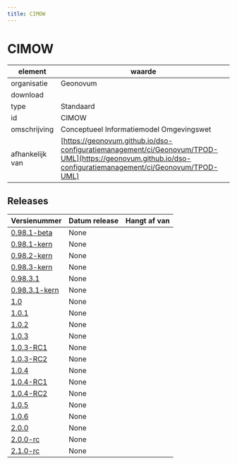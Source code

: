 ```yaml
---
title: CIMOW
---
```


# CIMOW

|element|waarde|
|-----|------|
| organisatie  |Geonovum|
| download  | [](<>)|
| type  |Standaard|
| id  |CIMOW|
| omschrijving  |Conceptueel Informatiemodel Omgevingswet|
|afhankelijk van |[https://geonovum.github.io/dso-configuratiemanagement/ci/Geonovum/TPOD-UML](https://geonovum.github.io/dso-configuratiemanagement/ci/Geonovum/TPOD-UML)|

## Releases

|Versienummer|Datum release|Hangt af van
|-------|-------|-----|
| [0.98.1-beta](<https://github.com/Geonovum/TPOD/blob/master/CIMOW/CIMOW v0.98.1-beta.pdf>)|None||
| [0.98.1-kern](<https://github.com/Geonovum/TPOD/blob/master/CIMOW/CIMOW v0.98.1-kern.pdf>)|None||
| [0.98.2-kern](<https://github.com/Geonovum/TPOD/blob/master/CIMOW/IMOW v0.98.2-kern.zip>)|None||
| [0.98.3-kern](<https://github.com/Geonovum/TPOD/blob/master/CIMOW/IMOW v0.98.3-kern.zip>)|None||
| [0.98.3.1](<https://github.com/Geonovum/TPOD/blob/master/CIMOW/CIMOW v0.98.3.1.pdf>)|None||
| [0.98.3.1-kern](<https://github.com/Geonovum/TPOD/blob/master/CIMOW/IMOW v0.98.3.1-kern.zip>)|None||
| [1.0](<https://github.com/Geonovum/TPOD/blob/master/CIMOW/IMOW v1.0.zip>)|None||
| [1.0.1](<https://github.com/Geonovum/TPOD/blob/master/CIMOW/CIMOW v1.0.1.pdf>)|None||
| [1.0.2](<https://github.com/Geonovum/TPOD/blob/master/CIMOW/IMOW v1.0.2.zip>)|None||
| [1.0.3](<https://github.com/Geonovum/TPOD/blob/master/CIMOW/CIMOW v1.0.3.pdf>)|None||
| [1.0.3-RC1](<https://github.com/Geonovum/TPOD/blob/master/CIMOW/IMOW v1.0.3-RC1.zip>)|None||
| [1.0.3-RC2](<https://github.com/Geonovum/TPOD/blob/master/CIMOW/IMOW v1.0.3-RC2.zip>)|None||
| [1.0.4](<https://github.com/Geonovum/TPOD/blob/master/CIMOW/CIMOW v1.0.4.pdf>)|None||
| [1.0.4-RC1](<https://github.com/Geonovum/TPOD/blob/master/CIMOW/CIMOW v1.0.4-RC1.pdf>)|None||
| [1.0.4-RC2](<https://github.com/Geonovum/TPOD/blob/master/CIMOW/CIMOW v1.0.4-RC2.pdf>)|None||
| [1.0.5](<https://github.com/Geonovum/TPOD/blob/master/CIMOW/CIMOW v1.0.5.pdf>)|None||
| [1.0.6](<https://github.com/Geonovum/TPOD/blob/master/CIMOW/CIMOW v1.0.6.pdf>)|None||
| [2.0.0](<https://github.com/Geonovum/TPOD/blob/master/CIMOW/CIMOW_v2.0.0.pdf>)|None||
| [2.0.0-rc](<https://github.com/Geonovum/TPOD/blob/master/CIMOW/IMOW v2.0.0-rc.zip>)|None||
| [2.1.0-rc](<https://github.com/Geonovum/TPOD/blob/master/CIMOW/CIMOW_v2.1.0-rc.pdf>)|None||


